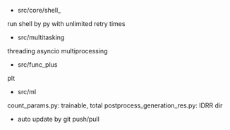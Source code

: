 * src/core/shell_

run shell by py with unlimited retry times

* src/multitasking

threading
asyncio
multiprocessing

* src/func_plus

plt

* src/ml

count_params.py: trainable, total
postprocess_generation_res.py: IDRR dir

* auto update by git push/pull